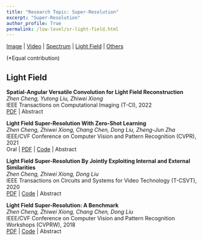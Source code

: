 ```yaml
---
title: "Research Topic: Super-Resolution"
excerpt: "Super-Resolution"
author_profile: True
permalink: /low-level/sr-light-field.html
---
```


[Image](/low-level/sr-image) |
[Video](/low-level/sr-video) |
[Spectrum](/low-level/sr-spectrum) |
[Light Field](/low-level/sr-light-field) |
[Others](/low-level/sr-other)

(\*Equal contribution)



## Light Field

**Spatial-Angular Versatile Convolution for Light Field Reconstruction** <br>
*Zhen Cheng, Yutong Liu, Zhiwei Xiong* <br>
<span><pub>IEEE Transactions on Computational Imaging (T-CI), 2022</pub></span> <br>
[PDF](https://ieeexplore.ieee.org/document/9966657/) |
<a onclick='expandABS("cheng22")'> Abstract </a>
<div style="display: none;" class=abs id="cheng22"><br>
Spatial-angular separable convolution (SAS-conv) has been widely used for efficient and effective 4D light field (LF) feature embedding in different tasks, which mimics a 4D convolution by alternatively operating on 2D spatial slices and 2D angular slices. In this paper, we argue that, despite its global intensity modeling capabilities, SAS-conv can only embed local geometry information into the features, resulting in inferior performances in the regions with textures and occlusions. Because the epipolar lines are highly related to the scene depth, we introduce the concept of spatial-angular correlated convolution (SAC-conv). By alternating 2D convolutions on the vertical and horizontal epipolar slices, SAC-conv can embed global and robust geometry information into the features. We verify that SAS-conv and SAC-conv are skilled at different aspects of 4D LF feature embedding through a detailed feature and error analysis. Based on their complementarity, we further combine SAS-conv and SAC-conv by a parallel residual connection, forming a new spatial-angular versatile convolution (SAV-conv) module. We conduct comprehensive experiments on two representative LF reconstruction tasks, i.e., LF angular super-resolution and LF spatial super-resolution. Both the quantitative and qualitative results demonstrate that, without any extra parameters, networks upgraded with our proposed SAV-conv notably outperform those upgraded with SAS-conv and achieve a new state-of-the-art performance.
</div>


**Light Field Super-Resolution With Zero-Shot Learning** <br>
*Zhen Cheng, Zhiwei Xiong, Chang Chen, Dong Liu, Zheng-Jun Zha* <br>
<span><pub>IEEE/CVF Conference on Computer Vision and Pattern Recognition (CVPR), 2021</pub></span> <br>
<span><highlighted>Oral</highlighted><span> |
[PDF](https://openaccess.thecvf.com/content/CVPR2021/html/Cheng_Light_Field_Super-Resolution_With_Zero-Shot_Learning_CVPR_2021_paper) |
[Code](https://github.com/Joechann0831/LFZSSR) |
<a onclick='expandABS("cheng21")'> Abstract </a>
<div style="display: none;" class=abs id="cheng21"><br>
Deep learning provides a new avenue for light field super-resolution (SR). However, the domain gap caused by drastically different light field acquisition conditions poses a main obstacle in practice. To fill this gap, we propose a zero-shot learning framework for light field SR, which learns a mapping to super-resolve the reference view with examples extracted solely from the input low-resolution light field itself. Given highly limited training data under the zero-shot setting, however, we observe that it is difficult to train an end-to-end network successfully. Instead, we divide this challenging task into three sub-tasks, i.e., pre-upsampling, view alignment, and multi-view aggregation, and then conquer them separately with simple yet efficient CNNs. Moreover, the proposed framework can be readily extended to finetune the pre-trained model on a source dataset to better adapt to the target input, which further boosts the performance of light field SR in the wild. Experimental results validate that our method not only outperforms classic non-learning-based methods, but also generalizes better to unseen light fields than state-of-the-art deep-learning-based methods when the domain gap is large.
</div>


**Light Field Super-Resolution By Jointly Exploiting Internal and External Similarities** <br>
*Zhen Cheng, Zhiwei Xiong, Dong Liu* <br>
<span><pub>IEEE Transactions on Circuits and Systems for Video Technology (T-CSVT), 2020</pub></span> <br>
[PDF](https://ieeexplore.ieee.org/document/8733069) |
[Code](https://github.com/Joechann0831/LFSR-FusNet) |
<a onclick='expandABS("cheng20")'> Abstract </a>
<div style="display: none;" class=abs id="cheng20"><br>
Light field images taken by plenoptic cameras often have a tradeoff between spatial and angular resolutions. In this paper, we propose a novel spatial super-resolution approach for light field images by jointly exploiting internal and external similarities. The internal similarity refers to the correlations across the angular dimensions of the 4D light field itself, while the external similarity refers to the cross-scale correlations learned from an external light field dataset. Specifically, we advance the classic projection-based method that exploits the internal similarity by introducing the intensity consistency checking criterion and a back-projection refinement, while the external correlation is learned by a CNN-based method which aggregates all warped high-resolution sub-aperture images upsampled from the low-resolution input using a single image super-resolution method. By analyzing the error distributions of the above two methods and investigating the upperbound of combining them, we find that the internal and external similarities are complementary to each other. Accordingly, we further propose a pixel-wise adaptive fusion network to take advantage of both their merits by learning a weighting matrix. Experimental results on both synthetic and real-world light field datasets validate the superior performance of the proposed approach over the state-of-the-arts.
</div>



**Light Field Super-Resolution: A Benchmark** <br>
*Zhen Cheng, Zhiwei Xiong, Chang Chen, Dong Liu* <br>
<span><pub>IEEE/CVF Conference on Computer Vision and Pattern Recognition Workshops (CVPRW), 2018</pub></span> <br> 
[PDF](http://openaccess.thecvf.com/content_CVPRW_2019/html/NTIRE/Cheng_Light_Field_Super-Resolution_A_Benchmark_CVPRW_2019_paper) |
[Code](https://github.com/Joechann0831/LFSRBenchmark) |
<a onclick='expandABS("cheng18")'> Abstract </a>
<div style="display: none;" class=abs id="cheng18"><br>
Lenslet-based light field imaging generally suffers from a fundamental trade-off between spatial and angular resolutions, which limits its promotion to practical applications. To this end, a substantial amount of efforts have been dedicated to light field super-resolution (SR) in recent years. Despite the demonstrated success, existing light field SR methods are often evaluated based on different degradation assumptions using different datasets, and even contradictory results are reported in literature. In this paper, we conduct the first systematic benchmark evaluation for representative light field SR methods on both synthetic and real-world datasets with various downsampling kernels and scaling factors. We then analyze and discuss the advantages and limitations of each kind of method from different perspectives. Especially, we find that CNN-based single image SR without using any angular information outperforms most light field SR methods even including learning-based ones. This benchmark evaluation, along with the comprehensive analysis and discussion, sheds light on the future researches in light field SR.
</div>



